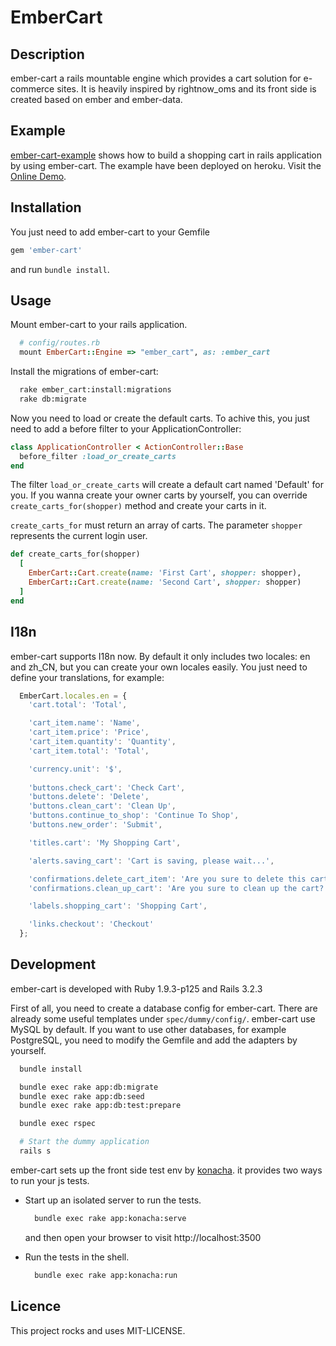# EmberCart

## Description

ember-cart a rails mountable engine which provides a cart solution for e-commerce sites. It is heavily inspired by rightnow_oms and its front side is created based on ember and ember-data.

## Example

[ember-cart-example](https://github.com/ichid/ember-cart-example) shows
how to build a shopping cart in rails application by using ember-cart.
The example have been deployed on heroku. Visit the [Online
Demo](http://ember-cart-example.herokuapp.com/).

## Installation

You just need to add ember-cart to your Gemfile

```ruby
gem 'ember-cart'
```

and run `bundle install`.

## Usage

Mount ember-cart to your rails application.

```ruby
  # config/routes.rb
  mount EmberCart::Engine => "ember_cart", as: :ember_cart
```

Install the migrations of ember-cart:

```bash
  rake ember_cart:install:migrations
  rake db:migrate
```

Now you need to load or create the default carts. To achive this, you
just need to add a before filter to your ApplicationController:

```ruby
class ApplicationController < ActionController::Base
  before_filter :load_or_create_carts
end
```

The filter `load_or_create_carts` will create a default cart named
'Default' for you. If you wanna create your owner carts by yourself, you can
override `create_carts_for(shopper)` method and create your carts in it.

`create_carts_for` must return an array of carts. The parameter
`shopper` represents the current login user.

```ruby
def create_carts_for(shopper)
  [
    EmberCart::Cart.create(name: 'First Cart', shopper: shopper),
    EmberCart::Cart.create(name: 'Second Cart', shopper: shopper)
  ]
end
```

## I18n

ember-cart supports I18n now. By default it only includes two
locales: en and zh_CN, but you can create your own locales easily.
You just need to define your translations, for example:

```javascript
  EmberCart.locales.en = { 
    'cart.total': 'Total',

    'cart_item.name': 'Name',
    'cart_item.price': 'Price',
    'cart_item.quantity': 'Quantity',
    'cart_item.total': 'Total',

    'currency.unit': '$',
    
    'buttons.check_cart': 'Check Cart',
    'buttons.delete': 'Delete',
    'buttons.clean_cart': 'Clean Up',
    'buttons.continue_to_shop': 'Continue To Shop',
    'buttons.new_order': 'Submit',

    'titles.cart': 'My Shopping Cart',

    'alerts.saving_cart': 'Cart is saving, please wait...',

    'confirmations.delete_cart_item': 'Are you sure to delete this cart items?',
    'confirmations.clean_up_cart': 'Are you sure to clean up the cart?',

    'labels.shopping_cart': 'Shopping Cart',

    'links.checkout': 'Checkout'
  };
```

## Development

ember-cart is developed with Ruby 1.9.3-p125 and Rails 3.2.3

First of all, you need to create a database config for ember-cart.
There are already some useful templates under
`spec/dummy/config/`. ember-cart use MySQL by default. If you want
to use other databases, for example PostgreSQL, you need to
modify the
Gemfile and add the adapters by yourself.

```bash
  bundle install

  bundle exec rake app:db:migrate
  bundle exec rake app:db:seed
  bundle exec rake app:db:test:prepare

  bundle exec rspec

  # Start the dummy application
  rails s
```

ember-cart sets up the front side test env by
[konacha](https://github.com/jfirebaugh/konacha). it provides two
ways to run your js tests.

- Start up an isolated server to run the tests.

  ```bash
    bundle exec rake app:konacha:serve
  ```

  and then open your browser to visit http://localhost:3500

- Run the tests in the shell.

  ```bash
    bundle exec rake app:konacha:run
  ```

## Licence
This project rocks and uses MIT-LICENSE.
